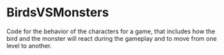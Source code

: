 # BirdsVSMonsters
Code for the behavior of the characters for a game, that includes how the bird and the monster will react during the gameplay and to move from one level to another.

